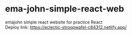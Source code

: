 # ema-john-simple-react-web
emajohn simple react website for practice React <br />
Deploy link: https://eclectic-stroopwafel-c84312.netlify.app/
